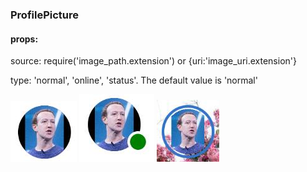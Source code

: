 ### ProfilePicture
#### props:

source: require('image_path.extension') or {uri:'image_uri.extension'}

type: 'normal', 'online', 'status'. The default value is 'normal'

![Alt text](documentation/normal.jpeg?raw=true "Appearence of normal profile image")
![Alt text](documentation/online.jpeg?raw=true "Appearence of online profile image")
![Alt text](documentation/status.jpeg?raw=true "Appearence of status profile image")
